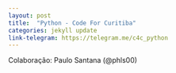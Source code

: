 ```yaml
---
layout: post
title:  "Python - Code For Curitiba"
categories: jekyll update
link-telegram: https://telegram.me/c4c_python
---
```

Colaboração: Paulo Santana (@phls00)
